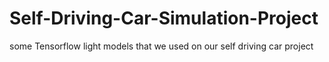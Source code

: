 # Self-Driving-Car-Simulation-Project
some Tensorflow light models that we used on our self driving car project 
